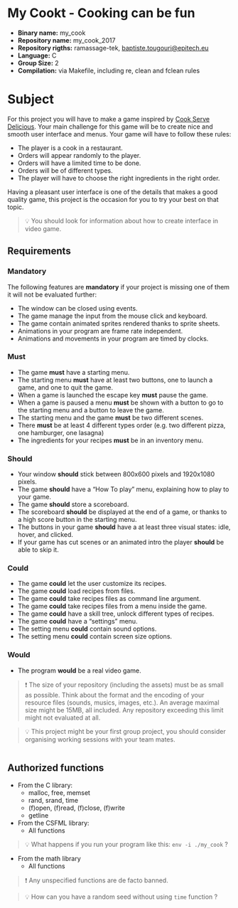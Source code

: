 # My Cookt - Cooking can be fun

- **Binary name:** my_cook
- **Repository name:** my_cook_2017
- **Repository rigths:** ramassage-tek, baptiste.tougouri@epitech.eu
- **Language:** C
- **Group Size:** 2
- **Compilation:** via Makefile, including re, clean and fclean rules


# Subject

For this project you will have to make a game inspired by [Cook Serve Delicious].
Your main challenge for this game will be to create nice and smooth user interface and
menus. Your game will have to follow these rules:
- The player is a cook in a restaurant.
- Orders will appear randomly to the player.
- Orders will have a limited time to be done.
- Orders will be of different types.
- The player will have to choose the right ingredients in the right order.

Having a pleasant user interface is one of the details that makes a good quality game, this project is the occasion for you to try your best on that topic.

> :bulb: You should look for information about how to create interface in video game.

## Requirements

### Mandatory
The following features are **mandatory** if your project is missing one of them it will not be evaluated further:
- The window can be closed using events.
- The game manage the input from the mouse click and keyboard.
- The game contain animated sprites rendered thanks to sprite sheets.
- Animations in your program are frame rate independent.
- Animations and movements in your program are timed by clocks.

### Must

- The game **must** have a starting menu.
- The starting menu **must** have at least two buttons, one to launch a game, and one to quit the game.
- When a game is launched the escape key **must** pause the game.
- When a game is paused a menu **must** be shown with a button to go to the starting menu and a button to leave the game.
- The starting menu and the game **must** be two different scenes.
- There **must** be at least 4 different types order (e.g. two different pizza, one hamburger, one lasagna)
- The ingredients for your recipes **must** be in an inventory menu.

### Should

- Your window **should** stick between 800x600 pixels and 1920x1080 pixels.
- The game **should** have a “How To play” menu, explaining how to play to your game.
- The game **should** store a scoreboard.
- The scoreboard **should** be displayed at the end of a game, or thanks to a high score button in the starting menu.
- The buttons in your game **should** have a at least three visual states: idle, hover, and clicked.
- If your game has cut scenes or an animated intro the player **should** be able to skip it.

### Could

- The game **could** let the user customize its recipes.
- The game **could** load recipes from files.
- The game **could** take recipes files as command line argument.
- The game **could** take recipes files from a menu inside the game.
- The game **could** have a skill tree, unlock different types of recipes.
- The game **could** have a “settings” menu.
- The setting menu **could** contain sound options.
- The setting menu **could** contain screen size options.

### Would

- The program **would** be a real video game.

> :exclamation: The size of your repository (including the assets) must be as small as possible. Think about the format and the encoding of your resource files (sounds, musics, images, etc.).
> An average maximal size might be 15MB, all included. Any repository exceeding this limit might not evaluated at all.

> :bulb: This project might be your first group project, you should consider organising working sessions with your team mates.

<div align="center"><img src="http://www.vertigogaming.net/CSD/wp-content/uploads/2015/05/CSD_Logo.png" alt="" /></div> 

## Authorized functions

- From the C library:
  - malloc, free, memset
  - rand, srand, time 
  - (f)open, (f)read, (f)close, (f)write
  - getline
- From the CSFML library:
  - All functions

> :bulb: What happens if you run your program like this: `env -i ./my_cook` ?

- From the math library
  - All functions

> :exclamation: Any unspecified functions are de facto banned.

> :bulb: How can you have a random seed without using `time` function ?

[Cook Serve Delicious]: https://en.wikipedia.org/wiki/Cook,_Serve,_Delicious!